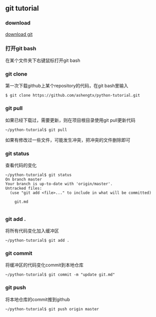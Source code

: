 ## git tutorial


### download

[download git](https://git-scm.com/downloads)

### 打开git bash

在某个文件夹下右键鼠标打开git bash

### git clone

第一次下载github上某个repository的代码，在git bash里输入

```
$ git clone https://github.com/ashengtx/python-tutorial.git
```

### git pull

如果已经下载过，需要更新，则在项目根目录使用git pull更新代码

```
~/python-tutorial$ git pull
```

如果有修改过一些文件，可能发生冲突，把冲突的文件删除即可

### git status

查看代码的变化

```
~/python-tutorial$ git status
On branch master
Your branch is up-to-date with 'origin/master'.
Untracked files:
  (use "git add <file>..." to include in what will be committed)

    git.md


```

### git add .

将所有代码变化加入缓冲区

```
~/python-tutorial$ git add .
```

### git commit

将缓冲区的代码变化commit到本地仓库

```
~/python-tutorial$ git commit -m "update git.md"
```

### git push

将本地仓库的commit推到github

```
~/python-tutorial$ git push origin master
```
